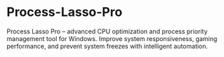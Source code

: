 # Process-Lasso-Pro
Process Lasso Pro – advanced CPU optimization and process priority management tool for Windows. Improve system responsiveness, gaming performance, and prevent system freezes with intelligent automation.
